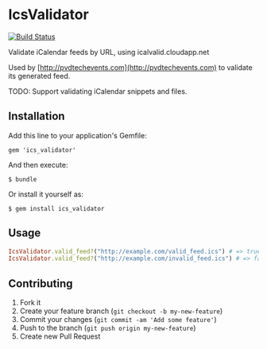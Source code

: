 # IcsValidator

[![Build Status](https://travis-ci.org/mattgillooly/ics_validator.png?branch=master)](https://travis-ci.org/mattgillooly/ics_validator)

Validate iCalendar feeds by URL, using icalvalid.cloudapp.net

Used by [http://pvdtechevents.com](http://pvdtechevents.com) to validate its generated feed.

TODO: Support validating iCalendar snippets and files.

## Installation

Add this line to your application's Gemfile:

    gem 'ics_validator'

And then execute:

    $ bundle

Or install it yourself as:

    $ gem install ics_validator

## Usage

```ruby
IcsValidator.valid_feed?("http://example.com/valid_feed.ics") # => true
IcsValidator.valid_feed?("http://example.com/invalid_feed.ics") # => false
```

## Contributing

1. Fork it
2. Create your feature branch (`git checkout -b my-new-feature`)
3. Commit your changes (`git commit -am 'Add some feature'`)
4. Push to the branch (`git push origin my-new-feature`)
5. Create new Pull Request
